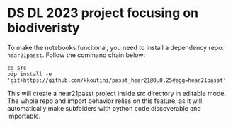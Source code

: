 # DS DL 2023 project focusing on biodiveristy

To make the notebooks funcitonal, you need to install a dependency repo: `hear21passt`.
Follow the command chain below:

```
cd src
pip install -e 'git+https://github.com/kkoutini/passt_hear21@0.0.25#egg=hear21passt' 
```

This will create a hear21passt project inside src directory in editable mode. The whole
repo and import behavior relies on this feature, as it will automatically make 
subfolders with python code discoverable and importable.


